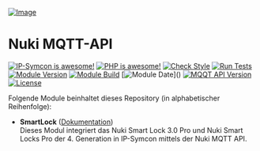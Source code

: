 [![Image](imgs/NUKI_Logo.png)](https://nuki.io/de/) 

# Nuki MQTT-API

[![IP-Symcon is awesome!](https://img.shields.io/badge/IP--Symcon-7.0-blue.svg)](https://www.symcon.de)
[![PHP is awesome!](https://img.shields.io/badge/php-8.2.5-777bb3.svg?logo=php&logoColor=white&labelColor=555555)](https://www.php.net)
[![Check Style](https://github.com/ubittner/SymconNukiMQTT/workflows/Check%20Style/badge.svg)](https://github.com/ubittner/SymconNukiMQTT/actions)
[![Run Tests](https://github.com/ubittner/SymconNukiMQTT/workflows/Run%20Tests/badge.svg)](https://github.com/ubittner/SymconNukiMQTT/actions)  
[![Module Version](https://img.shields.io/badge/Module_Version-1.0-blue.svg)]()
[![Module Build](https://img.shields.io/badge/Module_Build-10-blue.svg)]()
[![Module Date](https://img.shields.io/badge/Module_Date-20250327_(27.03.2025)-blue.svg)]()  
[![MQQT API Version](https://img.shields.io/badge/MQTT_API_Version-1.5-yellow.svg)]()  
[![License](https://img.shields.io/badge/License-CC%20BY--NC--SA%204.0-green.svg)](https://creativecommons.org/licenses/by-nc-sa/4.0/)

Folgende Module beinhaltet dieses Repository (in alphabetischer Reihenfolge):

- __SmartLock__ ([Dokumentation](SmartLock))  
  Dieses Modul integriert das Nuki Smart Lock 3.0 Pro und Nuki Smart Locks Pro der 4. Generation in IP-Symcon mittels der Nuki MQTT API.